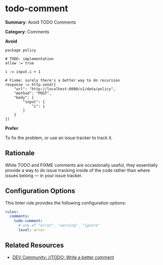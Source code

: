 # todo-comment

**Summary**: Avoid TODO Comments

**Category**: Comments

**Avoid**
```rego
package policy

# TODO: implementation
allow := true

i := input.i + 1

# Fixme: surely there's a better way to do recursion
response := http.send({
    "url": "http://localhost:8080/v1/data/policy",
    "method": "POST",
    "body": {
        "input": {
            "i": i
        }
    }
})
```

**Prefer**

To fix the problem, or use an issue tracker to track it.

## Rationale

While TODO and FIXME comments are occasionally useful, they essentially provide a way to do issue tracking inside of 
the code rather than where issues belong — in your issue tracker.

## Configuration Options

This linter rule provides the following configuration options:

```yaml
rules: 
  comments:
    todo-comment:
      # one of "error", "warning", "ignore"
      level: error
```

## Related Resources

- [DEV Community: //TODO: Write a better comment](https://dev.to/adammc331/todo-write-a-better-comment-4c8c)
